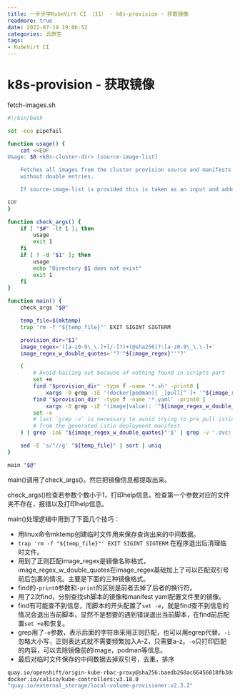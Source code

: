 ```yaml
---
title: 一步步学KubeVirt CI （11） - k8s-provision - 获取镜像
readmore: true
date: 2022-07-19 19:06:52
categories: 云原生
tags:
- KubeVirt CI
---
```



# k8s-provision - 获取镜像

fetch-images.sh
```bash
#!/bin/bash

set -euo pipefail

function usage() {
    cat <<EOF
Usage: $0 <k8s-cluster-dir> [source-image-list]

    Fetches all images from the cluster provision source and manifests. Returns a list that is sorted and
    without double entries.

    If source-image-list is provided this is taken as an input and added to the result.

EOF
}

function check_args() {
    if [ "$#" -lt 1 ]; then
        usage
        exit 1
    fi
    if [ ! -d "$1" ]; then
        usage
        echo "Directory $1 does not exist"
        exit 1
    fi
}

function main() {
    check_args "$@"

    temp_file=$(mktemp)
    trap 'rm -f "${temp_file}"' EXIT SIGINT SIGTERM

    provision_dir="$1"
    image_regex='([a-z0-9\_\.]+[/-]?)+(@sha256)?:[a-z0-9\_\.\-]+'
    image_regex_w_double_quotes='"?'"${image_regex}"'"?'

    (
        # Avoid bailing out because of nothing found in scripts part
        set +e
        find "$provision_dir" -type f -name '*.sh' -print0 |
            xargs -0 grep -iE '(docker|podman)[ _]pull[^ ]+ '"${image_regex_w_double_quotes}"
        find "$provision_dir" -type f -name '*.yaml' -print0 |
            xargs -0 grep -iE '(image|value): '"${image_regex_w_double_quotes}"
        set -e
        # last `grep -v` is necessary to avoid trying to pre pull istio "images", as the regex also matches on values
        # from the generated istio deployment manifest
    ) | grep -ioE "${image_regex_w_double_quotes}"'$' | grep -v '.svc:' >>"${temp_file}"

    sed -E 's/"//g' "${temp_file}" | sort | uniq
}

main "$@"

```

main()调用了check_args()。然后把镜像信息都提取出来。

check_args()检查若参数个数小于1，打印help信息。检查第一个参数对应的文件夹不存在，报错以及打印help信息。

main()处理逻辑中用到了下面几个技巧：
* 用linux命令mktemp创建临时文件用来保存查询出来的中间数据。
* `trap 'rm -f "${temp_file}"' EXIT SIGINT SIGTERM` 在程序退出后清理临时文件。
* 用到了正则匹配image_regex是镜像名称格式，image_regex_w_double_quotes在image_regex基础加上了可以匹配双引号前后包裹的情况。主要是下面的三种镜像格式。
* find的`-print0`参数和`-print`的区别是前者去掉了后者的换行符。
* 用了2次find，分别查找sh脚本的镜像和manifest yaml配置文件里的镜像。
* find有可能查不到信息，而脚本的开头配置了`set -e`，就是find查不到信息的情况会退出当前脚本，显然不是想要的遇到错误退出当前脚本，在find前后配置`set +e`和恢复。
* grep用了`-e`参数，表示后面的字符串采用正则匹配，也可以用egrep代替。`-i`忽略大小写，正则表达式就不需要频繁加入A-Z，只需要a-z。`-o`只打印匹配的内容，可以去除镜像前的image，podman等信息。
* 最后对临时文件保存的中间数据去掉双引号，去重，排序

```bash
quay.io/openshift/origin-kube-rbac-proxy@sha256:baedb268ac66456018fb30af395bb3d69af5fff3252ff5d549f0231b1ebb6901
docker.io/calico/kube-controllers:v3.18.0
"quay.io/external_storage/local-volume-provisioner:v2.3.2"
```
